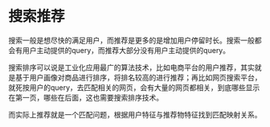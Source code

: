 # 搜索推荐

搜索一般是想尽快的满足用户，而推荐是更多的是增加用户停留时长。搜索一般都会有用户主动提供的query，而推荐大部分没有用户主动提供的query。

搜索排序可以说是工业化应用最广的算法技术，比如电商平台的用户推荐，其实就是基于用户画像对商品进行排序，将排名较高的进行推荐；再比如网页搜索平台，就死按用户的query，去匹配相关的网页，会有大量的网页都相关，到底哪些显示在第一页，哪些在后面，这也需要搜索排序技术。

而实际上推荐就是一个匹配问题，根据用户特征与推荐物特征找到匹配映射关系。

